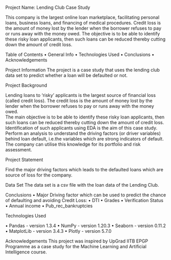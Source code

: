 Project Name: Lending Club Case Study

This company is the largest online loan marketplace, facilitating personal loans, business loans, and financing of medical procedures. Credit loss is the amount of money lost by the lender when the borrower refuses to pay or runs away with the money owed. The objective is to be able to identify these risky loan applicants, then such loans can be reduced thereby cutting down the amount of credit loss. 


Table of Contents
•	General Info
•	Technologies Used
•	Conclusions
•	Acknowledgements


Project Information
The project is a case study that uses the lending club data set to predict whether a loan will be defaulted or not.

Project Background

Lending loans to ‘risky’ applicants is the largest source of financial loss
(called credit loss). The credit loss is the amount of money lost by the lender 
when the borrower refuses to pay or runs away with the money owed.  
The main objective is to be able to identify these risky loan applicants, 
then such loans can be reduced thereby cutting down the amount of credit loss. 
Identification of such applicants using EDA is the aim of this case study.   
Perform an analysis to understand the driving factors (or driver variables)
behind loan default, i.e.the variables which are strong indicators of default.  
The company can utilise this knowledge for its portfolio and risk assessment. 

Project Statement

Find the major driving factors which leads to the defaulted loans which are source of loss for the company.

Data Set
The data set is a csv file with the loan data of the Lending Club.

Conclusions
•	Major Driving factor which can be used to predict the chance of defaulting and avoiding Credit Loss:
•	DTI
•	Grades
•	Verification Status
•	Annual income
•	Pub_rec_bankruptcies

Technologies Used

•	Pandas - version 1.3.4
•	NumPy - version 1.20.3
•	Seaborn - version 0.11.2
•	MatplotLib - version 3.4.3
•	Plotly - version 5.7.0

Acknowledgements
This project was inspired by UpGrad IITB EPGP Programme as a case study for the Machine Learning and Artificial Intelligence course.

